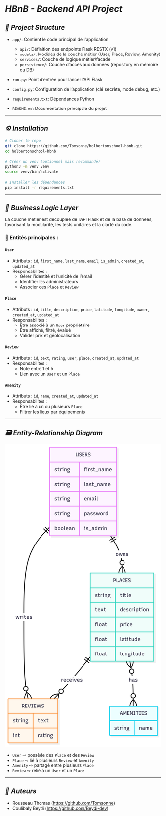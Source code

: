 
# ___HBnB - Backend API Project___

## ___📁 Project Structure___

- `app/`: Contient le code principal de l'application  
  - `api/`: Définition des endpoints Flask RESTX (v1)  
  - `models/`: Modèles de la couche métier (User, Place, Review, Amenity)  
  - `services/`: Couche de logique métier/facade  
  - `persistence/`: Couche d’accès aux données (repository en mémoire ou DB)  

- `run.py`: Point d’entrée pour lancer l’API Flask  
- `config.py`: Configuration de l’application (clé secrète, mode debug, etc.)  
- `requirements.txt`: Dépendances Python  
- `README.md`: Documentation principale du projet  

---

## ___⚙️ Installation___

```bash
# Cloner le repo
git clone https://github.com/Tomsonne/holbertonschool-hbnb.git
cd holbertonschool-hbnb

# Créer un venv (optionnel mais recommandé)
python3 -m venv venv
source venv/bin/activate

# Installer les dépendances
pip install -r requirements.txt
```

---

## ___🧠 Business Logic Layer___

La couche métier est découplée de l’API Flask et de la base de données, favorisant la modularité, les tests unitaires et la clarté du code.

### 📌 **Entités principales :**

#### `User`  
- Attributs : `id`, `first_name`, `last_name`, `email`, `is_admin`, `created_at`, `updated_at`  
- Responsabilités :  
  - Gérer l’identité et l’unicité de l’email  
  - Identifier les administrateurs  
  - Associer des `Place` et `Review`  

#### `Place`  
- Attributs : `id`, `title`, `description`, `price`, `latitude`, `longitude`, `owner`, `created_at`, `updated_at`  
- Responsabilités :  
  - Être associé à un `User` propriétaire  
  - Être affiché, filtré, évalué  
  - Valider prix et géolocalisation  

#### `Review`  
- Attributs : `id`, `text`, `rating`, `user`, `place`, `created_at`, `updated_at`  
- Responsabilités :  
  - Note entre 1 et 5  
  - Lien avec un `User` et un `Place`  

#### `Amenity`  
- Attributs : `id`, `name`, `created_at`, `updated_at`  
- Responsabilités :  
  - Être lié à un ou plusieurs `Place`  
  - Filtrer les lieux par équipements  

---

## ___🗃️ Entity-Relationship Diagram___

![ERD](ER_diagram.png)

- `User` ⇨ possède des `Place` et des `Review`  
- `Place` ⇨ lié à plusieurs `Review` et `Amenity`  
- `Amenity` ⇨ partagé entre plusieurs `Place`  
- `Review` ⇨ relié à un `User` et un `Place`


---

## ___👥 Auteurs___

- Rousseau Thomas (https://github.com/Tomsonne)  
- Coulibaly Beydi (https://github.com/Beydi-dev)

